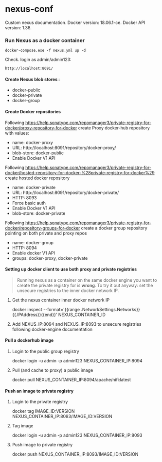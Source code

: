 # nexus-conf

Custom nexus documentation. Docker version: 18.06.1-ce. Docker  API version: 1.38.

### Run Nexus as a docker container

	docker-compose.exe -f nexus.yml up -d
	
Check. login as admin/admin123:
	
	http://localhost:8091/
	

#### Create Nexus blob stores : 
* docker-public
* docker-private
* docker-group

#### Create Docker repositories
Following https://help.sonatype.com/repomanager3/private-registry-for-docker/proxy-repository-for-docker create Proxy docker-hub repository with values:
* name: docker-proxy
* URL: http://localhost:8091/repository/docker-proxy/
* blob-store: docker-public
* Enable Docker V1 API 

Following https://help.sonatype.com/repomanager3/private-registry-for-docker/hosted-repository-for-docker-%28private-registry-for-docker%29 create hosted docker repository
* name: docker-private
* URL: http://localhost:8091/repository/docker-private/
* HTTP: 8093
* Force basic auth
* Enable Docker V1 API 
* blob-store: docker-private

Following https://help.sonatype.com/repomanager3/private-registry-for-docker/repository-groups-for-docker create a docker group repository pointing on both private and proxy repos
* name: docker-group
* HTTP: 8094
* Enable docker V1 API
* groups: docker-proxy, docker-private

#### Setting up docker client to use both proxy and private registries

> Running nexus as a container on the same docker engine you want to create the private registry for is **wrong**. To try it out anyway: set the unsecure registries to the inner docker network IP.

1. Get the nexus container inner docker network IP


    docker inspect --format='{{range .NetworkSettings.Networks}}{{.IPAddress}}{{end}}' NEXUS_CONTAINER_ID
    

2. Add NEXUS_IP:8094 and NEXUS_IP:8093 to unsecure registries following docker-engine documentation


#### Pull a dockerhub image

1. Login to the public group registry


    docker login -u admin -p admin123 NEXUS_CONTAINER_IP:8094
    
    
2. Pull (and cache to proxy) a public image


    docker pull NEXUS_CONTAINER_IP:8094/apache/nifi:latest
    
#### Push an image to private registry

1. Login to the private registry


    docker tag IMAGE_ID:VERSION NEXUS_CONTAINER_IP:8093/IMAGE_ID:VERSION
    
    
2. Tag image

    
    docker login -u admin -p admin123 NEXUS_CONTAINER_IP:8093
    
    
2. Push image to private registry


    docker push NEXUS_CONTAINER_IP:8093/IMAGE_ID:VERSION
    
